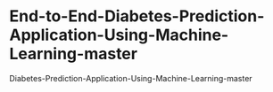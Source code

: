 # End-to-End-Diabetes-Prediction-Application-Using-Machine-Learning-master
Diabetes-Prediction-Application-Using-Machine-Learning-master
